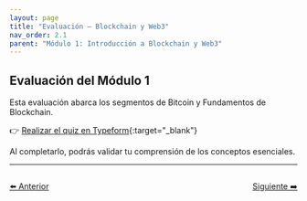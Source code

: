 ```yaml
---
layout: page
title: "Evaluación – Blockchain y Web3"
nav_order: 2.1
parent: "Módulo 1: Introducción a Blockchain y Web3"
---
```


## Evaluación del Módulo 1

Esta evaluación abarca los segmentos de Bitcoin y Fundamentos de Blockchain.

👉 [Realizar el quiz en Typeform](https://form.typeform.com/to/jyRkTk6Y){:target="_blank"}

Al completarlo, podrás validar tu comprensión de los conceptos esenciales.

---

<div style="display: flex; justify-content: space-between; margin-top: 2em;">
  <a class="btn" href="/Testing-Onboarding/modulo1-parte2">⬅️ Anterior</a>
  <a class="btn" href="/Testing-Onboarding/modulo1-parte3">Siguiente ➡️</a>
</div>


